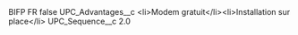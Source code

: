 <?xml version="1.0" encoding="UTF-8"?>
<CustomMetadata xmlns="http://soap.sforce.com/2006/04/metadata" xmlns:xsi="http://www.w3.org/2001/XMLSchema-instance" xmlns:xsd="http://www.w3.org/2001/XMLSchema">
    <label>BIFP FR</label>
    <protected>false</protected>
    <values>
        <field>UPC_Advantages__c</field>
        <value xsi:type="xsd:string">&lt;li&gt;Modem gratuit&lt;/li&gt;&lt;li&gt;Installation sur place&lt;/li&gt;</value>
    </values>
    <values>
        <field>UPC_Sequence__c</field>
        <value xsi:type="xsd:double">2.0</value>
    </values>
</CustomMetadata>
